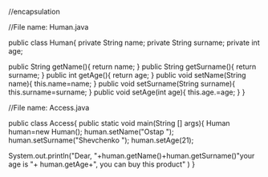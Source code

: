 //encapsulation


//File name: Human.java

public class Human{
  private String name;
  private String surname;
  private int age;

public String getName(){
  return name; 
}
public String getSurname(){
  return surname;
}
public int getAge(){
  return age;
}
public void setName(String name){
 this.name=name;
}
public void setSurname(String surname){
 this.surname=surname;
}
public void setAge(int age){
 this.age.=age;
}
}

//File name: Access.java

public class Access{
  public static void main(String [] args){
  Human human=new Human();
  human.setName("Ostap  ");
  human.setSurname("Shevchenko  ");
  human.setAge(21);
  
  System.out.println("Dear,  "+human.getName()+human.getSurname()"your age is  "+ human.getAge+", you can buy this product" )
}
